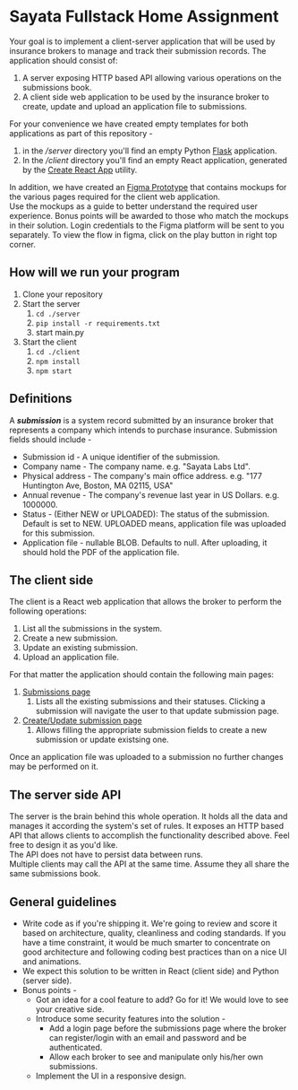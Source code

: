 # Sayata Fullstack Home Assignment

Your goal is to implement a client-server application that will be used by insurance brokers to manage and track their
submission records. The application should consist of:

1. A server exposing HTTP based API allowing various operations on the submissions book.
2. A client side web application to be used by the insurance broker to create, update and upload an application file to
   submissions.

For your convenience we have created empty templates for both applications as part of this repository -

1. in the */server* directory you'll find an empty Python [Flask](https://flask.palletsprojects.com/en/2.0.x/)
   application.
2. In the */client* directory you'll find an empty React application, generated by
   the [Create React App](https://reactjs.org/docs/create-a-new-react-app.html) utility.

In addition, we have created
an [Figma Prototype](https://www.figma.com/file/w5FhhOtk0KBRWm6O9Zt5EJ/Full-Stack-Home-Assignment?node-id=0%3A1&t=3faG55rVJQgdsMm8-0) that contains
mockups for the various pages required for the client web application.  
Use the mockups as a guide to better understand the required user experience. Bonus points will be awarded to those who
match the mockups in their solution.
Login credentials to the Figma platform will be sent to you separately.
To view the flow in figma, click on the play button in right top corner.

## How will we run your program

1. Clone your repository
2. Start the server
    1. `cd ./server`
    2. `pip install -r requirements.txt`
    3. start main.py
3. Start the client
    1. `cd ./client`
    2. `npm install`
    3. `npm start`

## Definitions

A ***submission*** is a system record submitted by an insurance broker that represents a company which intends to
purchase insurance. Submission fields should include -

* Submission id - A unique identifier of the submission.
* Company name - The company name. e.g. "Sayata Labs Ltd".
* Physical address - The company's main office address. e.g. "177 Huntington Ave, Boston, MA 02115, USA"
* Annual revenue - The company's revenue last year in US Dollars. e.g. 1000000.
* Status - (Either NEW or UPLOADED): The status of the submission. Default is set to NEW. UPLOADED means, application file was
  uploaded for this submission.
* Application file - nullable BLOB. Defaults to null. After uploading, it should hold the PDF of the application file.

## The client side

The client is a React web application that allows the broker to perform the following operations:

1. List all the submissions in the system.
2. Create a new submission.
3. Update an existing submission.
4. Upload an application file.

For that matter the application should contain the following main pages:

1. [Submissions page](https://www.figma.com/file/w5FhhOtk0KBRWm6O9Zt5EJ/Full-Stack-Home-Assignment?node-id=1%3A1408&t=WihbXBry3g4KJgyf-4)
    1. Lists all the existing submissions and their statuses. Clicking a submission will navigate the user to that update
       submission page.
2. [Create/Update submission page](https://www.figma.com/file/w5FhhOtk0KBRWm6O9Zt5EJ/Full-Stack-Home-Assignment?node-id=1%3A6546&t=WihbXBry3g4KJgyf-4)
    1. Allows filling the appropriate submission fields to create a new submission or update existsing one.

Once an application file was uploaded to a submission no further changes may be performed on it.

## The server side API

The server is the brain behind this whole operation. It holds all the data and manages it according the system's set of
rules. It exposes an HTTP based API that allows clients to accomplish the functionality described above. Feel free to
design it as you'd like.  
The API does not have to persist data between runs.  
Multiple clients may call the API at the same time. Assume they all share the same submissions book.

## General guidelines

* Write code as if you're shipping it. We're going to review and score it based on architecture, quality, cleanliness
  and coding standards. If you have a time constraint, it would be much smarter to concentrate on good architecture and
  following coding best practices than on a nice UI and animations.
* We expect this solution to be written in React (client side) and Python (server side).
* Bonus points -
    * Got an idea for a cool feature to add? Go for it! We would love to see your creative side.
    * Introduce some security features into the solution -
        * Add a login page before the submissions page where the broker can register/login with an email and password
          and be authenticated.
        * Allow each broker to see and manipulate only his/her own submissions.
    * Implement the UI in a responsive design.
